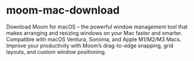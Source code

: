# moom-mac-download
Download Moom for macOS – the powerful window management tool that makes arranging and resizing windows on your Mac faster and smarter. Compatible with macOS Ventura, Sonoma, and Apple M1/M2/M3 Macs. Improve your productivity with Moom’s drag-to-edge snapping, grid layouts, and custom window positioning.
